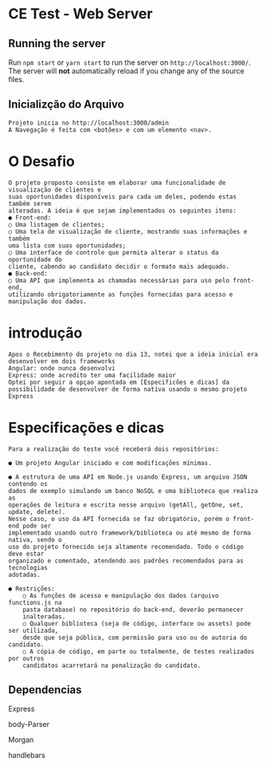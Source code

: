 # CE Test - Web Server

## Running the server

Run `npm start` or `yarn start` to run the server on `http://localhost:3000/`. The server will **not** automatically reload if you change any of the source files.


## Inicializção do Arquivo

    Projeto inicia no http://localhost:3000/admin
    A Navegação é feita com <botões> e com um elemento <nav>.



#   O Desafio

    O projeto proposto consiste em elaborar uma funcionalidade de visualização de clientes e
    suas oportunidades disponíveis para cada um deles, podendo estas também serem
    alteradas. A ideia é que sejam implementados os seguintes itens:
    ● Front-end:
    ○ Uma listagem de clientes;
    ○ Uma tela de visualização de cliente, mostrando suas informações e também
    uma lista com suas oportunidades;
    ○ Uma interface de controle que permita alterar o status da oportunidade do
    cliente, cabendo ao candidato decidir o formato mais adequado.
    ● Back-end:
    ○ Uma API que implementa as chamadas necessárias para uso pelo front-end,
    utilizando obrigatoriamente as funções fornecidas para acesso e
    manipulação dos dados.

#   introdução
    Apos o Recebimento do projeto no dia 13, notei que a ideia inicial era desenvolver em dois frameworks
    Angular: onde nunca desenvolvi
    Express: onde acredito ter uma facilidade maior
    Optei por seguir a opçao apontada em [Especificões e dicas] da possibilidade de desenvolver de forma nativa usando o mesmo projeto Express 
    
#   Especificações e dicas
    Para a realização do teste você receberá dois repositórios:
    
    ● Um projeto Angular iniciado e com modificações mínimas.

    ● A estrutura de uma API em Node.js usando Express, um arquivo JSON contendo os
    dados de exemplo simulando um banco NoSQL e uma biblioteca que realiza as
    operações de leitura e escrita nesse arquivo (getAll, getOne, set, update, delete).
    Nesse caso, o uso da API fornecida se faz obrigatório, porém o front-end pode ser
    implementado usando outro framework/biblioteca ou até mesmo de forma nativa, sendo o
    uso do projeto fornecido seja altamente recomendado. Todo o código deve estar
    organizado e comentado, atendendo aos padrões recomendados para as tecnologias
    adotadas.
    
    ● Restrições:
        ○ As funções de acesso e manipulação dos dados (arquivo functions.js na
        pasta database) no repositório do back-end, deverão permanecer
        inalteradas.
        ○ Qualquer biblioteca (seja de código, interface ou assets) pode ser utilizada,
        desde que seja pública, com permissão para uso ou de autoria do candidato.
        ○ A cópia de código, em parte ou totalmente, de testes realizados por outros
        candidatos acarretará na penalização do candidato.


## Dependencias

Express

body-Parser

Morgan

handlebars

